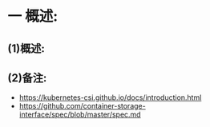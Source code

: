 # 一 概述:
## (1)概述:

## (2)备注:
- https://kubernetes-csi.github.io/docs/introduction.html
- https://github.com/container-storage-interface/spec/blob/master/spec.md

